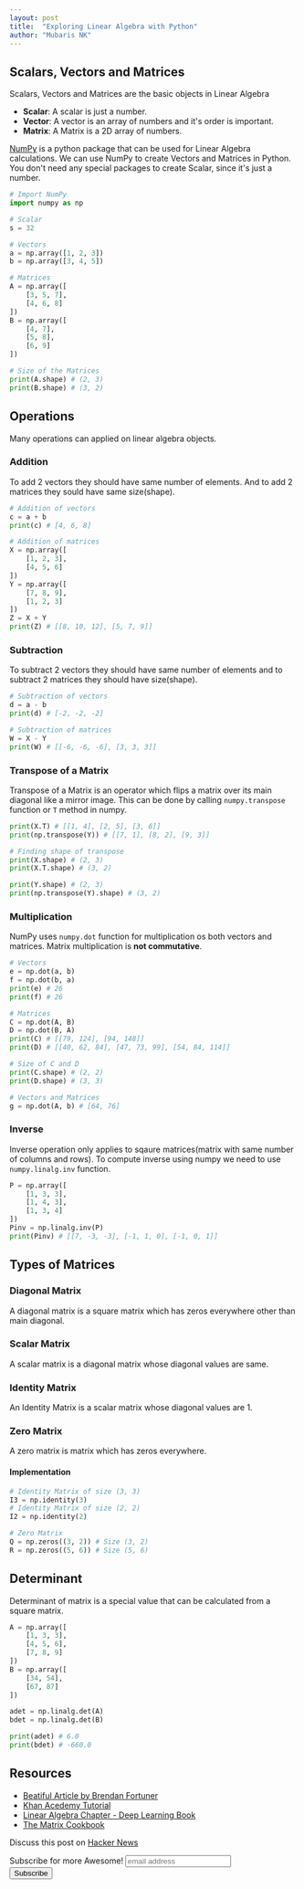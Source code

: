 ```yaml
---
layout: post
title:  "Exploring Linear Algebra with Python"
author: "Mubaris NK"
---
```


## Scalars, Vectors and Matrices

Scalars, Vectors and Matrices are the basic objects in Linear Algebra

* **Scalar**: A scalar is just a number.
* **Vector**: A vector is an array of numbers and it's order is important.
* **Matrix**: A Matrix is a 2D array of numbers.

[NumPy](http://www.numpy.org/) is a python package that can be used for Linear Algebra calculations. We can use NumPy to create Vectors and Matrices in Python. You don't need any special packages to create Scalar, since it's just a number.

```python
# Import NumPy
import numpy as np

# Scalar
s = 32

# Vectors
a = np.array([1, 2, 3])
b = np.array([3, 4, 5])

# Matrices
A = np.array([
    [3, 5, 7],
    [4, 6, 8]
])
B = np.array([
    [4, 7],
    [5, 8],
    [6, 9]
])

# Size of the Matrices
print(A.shape) # (2, 3)
print(B.shape) # (3, 2)
```

## Operations

Many operations can applied on linear algebra objects.

### Addition

To add 2 vectors they should have same number of elements. And to add 2 matrices they sould have same size(shape).

```python
# Addition of vectors
c = a + b
print(c) # [4, 6, 8]

# Addition of matrices
X = np.array([
    [1, 2, 3],
    [4, 5, 6]
])
Y = np.array([
    [7, 8, 9],
    [1, 2, 3]
])
Z = X + Y
print(Z) # [[8, 10, 12], [5, 7, 9]]
```

### Subtraction

To subtract 2 vectors they should have same number of elements and to subtract 2 matrices they should have size(shape).

```python
# Subtraction of vectors
d = a - b
print(d) # [-2, -2, -2]

# Subtraction of matrices
W = X - Y
print(W) # [[-6, -6, -6], [3, 3, 3]]
```

### Transpose of a Matrix

Transpose of a Matrix is an operator which flips a matrix over its main diagonal like a mirror image. This can be done by calling `numpy.transpose` function or `T` method in numpy.

```python
print(X.T) # [[1, 4], [2, 5], [3, 6]]
print(np.transpose(Y)) # [[7, 1], [8, 2], [9, 3]]

# Finding shape of transpose
print(X.shape) # (2, 3)
print(X.T.shape) # (3, 2)

print(Y.shape) # (2, 3)
print(np.transpose(Y).shape) # (3, 2)
```

### Multiplication

NumPy uses `numpy.dot` function for multiplication os both vectors and matrices. Matrix multiplication is **not commutative**.

```python
# Vectors
e = np.dot(a, b)
f = np.dot(b, a)
print(e) # 26
print(f) # 26

# Matrices
C = np.dot(A, B)
D = np.dot(B, A)
print(C) # [[79, 124], [94, 148]]
print(D) # [[40, 62, 84], [47, 73, 99], [54, 84, 114]]

# Size of C and D
print(C.shape) # (2, 2)
print(D.shape) # (3, 3)

# Vectors and Matrices
g = np.dot(A, b) # [64, 76]
```

### Inverse

Inverse operation only applies to sqaure matrices(matrix with same number of columns and rows). To compute inverse using numpy we need to use `numpy.linalg.inv` function.

```python
P = np.array([
    [1, 3, 3],
    [1, 4, 3],
    [1, 3, 4]
])
Pinv = np.linalg.inv(P)
print(Pinv) # [[7, -3, -3], [-1, 1, 0], [-1, 0, 1]]
```

## Types of Matrices

### Diagonal Matrix

A diagonal matrix is a square matrix which has zeros everywhere other than main diagonal.

### Scalar Matrix

A scalar matrix is a diagonal matrix whose diagonal values are same.

### Identity Matrix

An Identity Matrix is a scalar matrix whose diagonal values are 1.

### Zero Matrix

A zero matrix is matrix which has zeros everywhere.

#### Implementation

```python
# Identity Matrix of size (3, 3)
I3 = np.identity(3)
# Identity Matrix of size (2, 2)
I2 = np.identity(2)

# Zero Matrix
Q = np.zeros((3, 2)) # Size (3, 2)
R = np.zeros((5, 6)) # Size (5, 6)
```

## Determinant

Determinant of matrix is a special value that can be calculated from a square matrix.

```python
A = np.array([
    [1, 3, 3],
    [4, 5, 6],
    [7, 8, 9]
])
B = np.array([
    [34, 54],
    [67, 87]
])

adet = np.linalg.det(A)
bdet = np.linalg.det(B)

print(adet) # 6.0
print(bdet) # -660.0
```

## Resources

* [Beatiful Article by Brendan Fortuner](https://medium.com/towards-data-science/linear-algebra-cheat-sheet-for-deep-learning-cd67aba4526c)
* [Khan Acedemy Tutorial](https://www.khanacademy.org/math/linear-algebra)
* [Linear Algebra Chapter - Deep Learning Book](http://www.deeplearningbook.org/contents/linear_algebra.html)
* [The Matrix Cookbook](https://www.math.uwaterloo.ca/~hwolkowi/matrixcookbook.pdf)

Discuss this post on [Hacker News](https://news.ycombinator.com/item?id=15328784)

<div id="mc_embed_signup">
<form action="//mubaris.us16.list-manage.com/subscribe/post?u=f9e9a4985cce81e89169df2bf&amp;id=3654da5463" method="post" id="mc-embedded-subscribe-form" name="mc-embedded-subscribe-form" class="validate" target="_blank" novalidate>
    <div id="mc_embed_signup_scroll">
	<label for="mce-EMAIL">Subscribe for more Awesome!</label>
	<input type="email" value="" name="EMAIL" class="email" id="mce-EMAIL" placeholder="email address" required>
    <!-- real people should not fill this in and expect good things - do not remove this or risk form bot signups-->
    <div style="position: absolute; left: -5000px;" aria-hidden="true"><input type="text" name="b_f9e9a4985cce81e89169df2bf_3654da5463" tabindex="-1" value=""></div>
    <div class="clear"><input type="submit" value="Subscribe" name="subscribe" id="mc-embedded-subscribe" class="button"></div>
    </div>
</form>
</div>